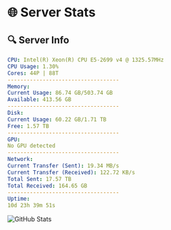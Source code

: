 # 🌐 Server Stats
## 🔍 Server Info
```yaml
CPU: Intel(R) Xeon(R) CPU E5-2699 v4 @ 1325.57MHz
CPU Usage: 1.30%
Cores: 44P | 88T
-----------------------------------
Memory:
Current Usage: 86.74 GB/503.74 GB
Available: 413.56 GB
-----------------------------------
Disk:
Current Usage: 60.22 GB/1.71 TB
Free: 1.57 TB
-----------------------------------
GPU:
No GPU detected
-----------------------------------
Network:
Current Transfer (Sent): 19.34 MB/s
Current Transfer (Received): 122.72 KB/s
Total Sent: 17.57 TB
Total Received: 164.65 GB
-----------------------------------
Uptime:
10d 23h 39m 51s
```
![GitHub Stats](https://img.shields.io/badge/Updated-2025-03-18_21:02:40-blue)